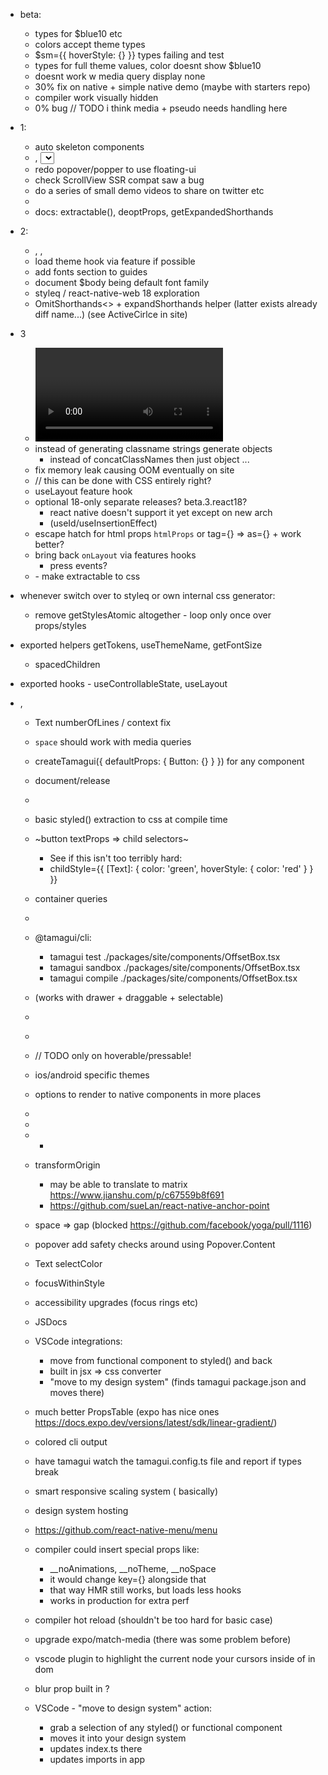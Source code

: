 - beta:
  - types for $blue10 etc
  - <LinearGradient /> colors accept theme types
  - $sm={{ hoverStyle: {} }} types failing and test
  - types for full theme values, color doesnt show $blue10
  - <Spacer /> doesnt work w media query display none
  - 30% fix on native + simple native demo (maybe with starters repo)
  - compiler work visually hidden
  - 0% bug // TODO i think media + pseudo needs handling here

- 1:
  - auto skeleton components
  - <Avatar />, <Select />, <Tabs />
  - redo popover/popper to use floating-ui
  - check ScrollView SSR compat saw a bug
  - do a series of small demo videos to share on twitter etc
  - <BlurView />
  - docs: extractable(), deoptProps, getExpandedShorthands

- 2: 
  - <Toast />, <Card />, <Carousel />
  - load theme hook via feature if possible
  - add fonts section to guides
  - document $body being default font family
  - styleq / react-native-web 18 exploration
  - OmitShorthands<> + expandShorthands helper (latter exists already diff name...) (see ActiveCirlce in site)

- 3
  - <Video />, <Spinner />
  - instead of generating classname strings generate objects
    - instead of concatClassNames then just object ...
  - fix memory leak causing OOM eventually on site
  - // this can be done with CSS entirely right?
  - useLayout feature hook
  - optional 18-only separate releases? beta.3.react18?
    - react native doesn't support it yet except on new arch
    - (useId/useInsertionEffect)
  - escape hatch for html props `htmlProps` or tag={} => as={} + work better?
  - bring back `onLayout` via features hooks
    - press events?
  - <LinearGradient />
    - make extractable to css

- whenever switch over to styleq or own internal css generator:
  - remove getStylesAtomic altogether - loop only once over props/styles

- exported helpers getTokens, useThemeName, getFontSize
  - spacedChildren
- exported hooks - useControllableState, useLayout
- <SizableFrame />, <EnsureFlexed />

  - Text numberOfLines / context fix
  - `space` should work with media queries
  - createTamagui({ defaultProps: { Button: {} } }) for any component
  - document/release <ThemeReverse />
  - <ListItem />

  - basic styled() extraction to css at compile time
  - ~button textProps => child selectors~
    - See if this isn't too terribly hard:
    - childStyle={{
        [Text]: {
          color: 'green',
          hoverStyle: {
            color: 'red'
          }
        }
      }}

  - container queries
  - <Scale />

  - @tamagui/cli: 
    - tamagui test ./packages/site/components/OffsetBox.tsx
    - tamagui sandbox ./packages/site/components/OffsetBox.tsx
    - tamagui compile ./packages/site/components/OffsetBox.tsx
  
  - <List /> (works with drawer + draggable + selectable)
  - <Menu />
  - <MenuDrawer />

  - // TODO only on hoverable/pressable!
  - ios/android specific themes
  - options to render to native components in more places

  - <Group />
  - <Combobox />
  - <UL /> <LI /> <OL />

- transformOrigin
  - may be able to translate to matrix https://www.jianshu.com/p/c67559b8f691
  - https://github.com/sueLan/react-native-anchor-point
- space => gap (blocked https://github.com/facebook/yoga/pull/1116)
- popover add safety checks around using Popover.Content
- Text selectColor
- focusWithinStyle
- accessibility upgrades (focus rings etc)
- JSDocs
- VSCode integrations:
  - move from functional component to styled() and back
  - built in jsx => css converter
  - "move to my design system" (finds tamagui package.json and moves there)
- much better PropsTable (expo has nice ones https://docs.expo.dev/versions/latest/sdk/linear-gradient/)
- colored cli output
- have tamagui watch the tamagui.config.ts file and report if types break
- smart responsive scaling system (<Scale /> basically)

- design system hosting
- https://github.com/react-native-menu/menu
- compiler could insert special props like:
  - __noAnimations, __noTheme, __noSpace
  - it would change key={} alongside that
  - that way HMR still works, but loads less hooks
  - works in production for extra perf
- compiler hot reload (shouldn't be too hard for basic case)
- upgrade expo/match-media (there was some problem before)

- vscode plugin to highlight the current node your cursors inside of in dom
- blur prop built in ?

- VSCode - "move to design system" action:
  - grab a selection of any styled() or functional component
  - moves it into your design system
  - updates index.ts there
  - updates imports in app
